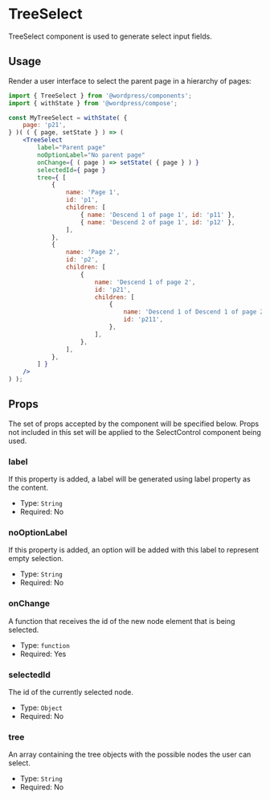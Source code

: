 # TreeSelect

TreeSelect component is used to generate select input fields.


## Usage

Render a user interface to select the parent page in a hierarchy of pages:
```jsx
import { TreeSelect } from '@wordpress/components';
import { withState } from '@wordpress/compose';

const MyTreeSelect = withState( {
	page: 'p21',
} )( ( { page, setState } ) => (
	<TreeSelect
		label="Parent page"
		noOptionLabel="No parent page"
		onChange={ ( page ) => setState( { page } ) }
		selectedId={ page }
		tree={ [
			{
				name: 'Page 1',
				id: 'p1',
				children: [
					{ name: 'Descend 1 of page 1', id: 'p11' },
					{ name: 'Descend 2 of page 1', id: 'p12' },
				],
			},
			{
				name: 'Page 2',
				id: 'p2',
				children: [
					{
						name: 'Descend 1 of page 2',
						id: 'p21',
						children: [
							{
								name: 'Descend 1 of Descend 1 of page 2',
								id: 'p211',
							},
						],
					},
				],
			},
		] }
	/>
) );
```

## Props

The set of props accepted by the component will be specified below.
Props not included in this set will be applied to the SelectControl component being used.

### label

If this property is added, a label will be generated using label property as the content.

- Type: `String`
- Required: No

### noOptionLabel

If this property is added, an option will be added with this label to represent empty selection.

- Type: `String`
- Required: No

### onChange

A function that receives the id of the new node element that is being selected.

- Type: `function`
- Required: Yes

### selectedId

The id of the currently selected node.

- Type: `Object`
- Required: No

### tree

An array containing the tree objects with the possible nodes the user can select.

- Type: `String`
- Required: No
